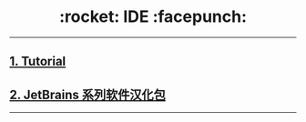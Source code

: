 <h1 align = "center">:rocket: IDE :facepunch:</h1>

---
## [1. Tutorial][2]
## [2. JetBrains 系列软件汉化包][1]








---
[1]: https://github.com/pingfangx/TranslatorX
[xx]: https://github.com/Jythoner/pycharm
[2]: https://github.com/judasn/IntelliJ-IDEA-Tutorial
